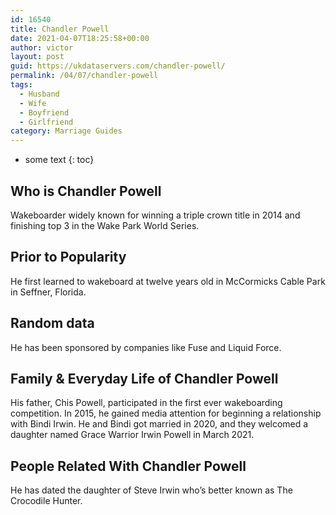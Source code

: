 ```yaml
---
id: 16540
title: Chandler Powell
date: 2021-04-07T18:25:58+00:00
author: victor
layout: post
guid: https://ukdataservers.com/chandler-powell/
permalink: /04/07/chandler-powell
tags:
  - Husband
  - Wife
  - Boyfriend
  - Girlfriend
category: Marriage Guides
---
```


* some text
{: toc}


## Who is Chandler Powell



Wakeboarder widely known for winning a triple crown title in 2014 and finishing top 3 in the Wake Park World Series.

                
                
                
## Prior to Popularity



He first learned to wakeboard at twelve years old in McCormicks Cable Park in Seffner, Florida.

                
                
                
## Random data



He has been sponsored by companies like Fuse and Liquid Force.

                
                
                
## Family & Everyday Life of Chandler Powell



His father, Chis Powell, participated in the first ever wakeboarding competition. In 2015, he gained media attention for beginning a relationship with Bindi Irwin. He and Bindi got married in 2020, and they welcomed a daughter named Grace Warrior Irwin Powell in March 2021.

                
                
                
## People Related With Chandler Powell



He has dated the daughter of Steve Irwin who&#8217;s better known as The Crocodile Hunter.

                
              
            
          
          
          